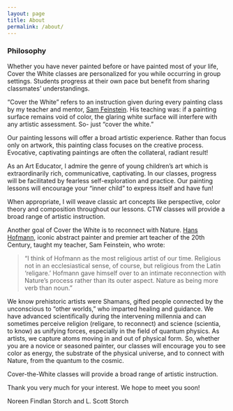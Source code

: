 ```yaml
---
layout: page
title: About
permalink: /about/
---
```


### Philosophy

Whether you have never painted before or have painted most of your life, Cover the White classes are personalized for you while occurring in group settings. Students progress at their own pace but benefit from sharing classmates’ understandings.

“Cover the White” refers to an instruction given during every painting class by my teacher and mentor, [Sam Feinstein](https://samfeinstein.com). His teaching was: if a painting surface remains void of color, the glaring white surface will interfere with any artistic assessment. So- just “cover the white.”

Our painting lessons will offer a broad artistic experience. Rather than focus only on artwork, this painting class focuses on the creative process. Evocative, captivating paintings are often the collateral, radiant result!

As an Art Educator, I admire the genre of young children’s art which is extraordinarily rich, communicative, captivating. In our classes, progress will be facilitated by fearless self-exploration and practice. Our painting lessons will encourage your “inner child” to express itself and have fun!

When appropriate, I will weave classic art concepts like perspective, color theory and composition throughout our lessons. CTW classes will provide a broad range of artistic instruction.

Another goal of Cover the White is to reconnect with Nature. [Hans Hofmann](https://www.hanshofmann.org/), iconic abstract painter and premier art teacher of the 20th Century, taught my teacher, Sam Feinstein, who wrote:

>“I think of Hofmann as the most religious artist of our time. Religious not in an ecclesiastical sense, of course, but religious from the Latin ‘religare.’ Hofmann gave himself over to an intimate reconnection with Nature’s process rather than its outer aspect. Nature as being more verb than noun.”

We know prehistoric artists were Shamans, gifted people connected by the unconscious to “other worlds,” who imparted healing and guidance. We have advanced scientifically during the intervening millennia and can sometimes perceive religion (religare, to reconnect) and science (scientia, to know) as unifying forces, especially in the field of quantum physics. As artists, we capture atoms moving in and out of physical form. So, whether you are a novice or seasoned painter, our classes will encourage you to see color as energy, the substrate of the physical universe, and to connect with Nature, from the quantum to the cosmic.

Cover-the-White classes will provide a broad range of artistic instruction.

Thank you very much for your interest. We hope to meet you soon!

Noreen Findlan Storch and L. Scott Storch